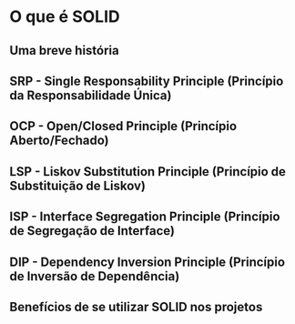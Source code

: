 # O que é SOLID

## Uma breve história

## SRP - Single Responsability Principle (Princípio da Responsabilidade Única)

## OCP - Open/Closed Principle (Princípio Aberto/Fechado)

## LSP - Liskov Substitution Principle (Princípio de Substituição de Liskov)

## ISP - Interface Segregation Principle (Princípio de Segregação de Interface)

## DIP - Dependency Inversion Principle (Princípio de Inversão de Dependência)

## Benefícios de se utilizar SOLID nos projetos
